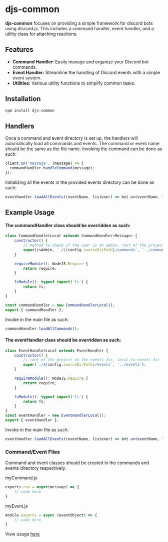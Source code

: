 # djs-common

**djs-common** focuses on providing a simple framework for discord bots using discord.js. 
This includes a command handler, event handler, and a utility class for attaching reactions.

## Features
- **Command Handler:** Easily manage and organize your Discord bot commands.
- **Event Handler:** Streamline the handling of Discord events with a simple event system.
- **Utilities:** Various utility functions to simplify common tasks.

## Installation

```bash
npm install djs-common
```

## Handlers
Once a command and event directory is set up, the handlers will automatically load all commands and events. The command or event name should be the same as the file name.
Invoking the command can be done as such:
```javascript
client.on('message', (message) => {
  commandHandler.handleCommand(message);
});
```
Initializing all the events in the provided events directory can be done as such:
```javascript
eventHandler.loadAllEvents((eventName, listener) => bot.on(eventName, listener));
```



## Example Usage

#### The commandHandler class should be overridden as such: 
```javascript
class CommandHandlerLocal extends CommandHandler<Message> {
    constructor() {
        // method to check if the user is an admin, root of the project to the commands dir, local to commands dir
        super(isAdmin, `./${config.sourceDirPath}/commands`, '../commands');
    }

    requireModule(): NodeJS.Require {
        return require;
    }

    fsModule(): typeof import('fs') {
        return fs;
    }
}

const commandHandler = new CommandHandlerLocal();
export { commandHandler };
```
Invoke in the main file as such:
```javascript
commandHandler.loadAllCommands();
```


#### The eventHandler class should be overridden as such: 
```javascript
class EventHandlerLocal extends EventHandler {
    constructor() {
        // root of the project to the events dir, local to events dir
        super(`./${config.sourceDirPath}/events`, '../events');
    }

    requireModule(): NodeJS.Require {
        return require;
    }

    fsModule(): typeof import('fs') {
        return fs;
    }
}
const eventHandler = new EventHandlerLocal();
export { eventHandler };
```
Invoke in the main file as such:
```javascript
eventHandler.loadAllEvents((eventName, listener) => bot.on(eventName, listener));
```

### Command/Event Files
Command and event classes should be created in the commands and events directory respectively.

myCommand.js
```javascript
exports.run = async(message) => {
    // code here
}
```

myEvent.js
```javascript
module.exports = async (eventObject) => {
    // code here
}
```

View usage [here](https://github.com/reply2za/db-bank/tree/main)

